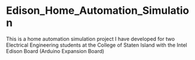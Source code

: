 # Edison_Home_Automation_Simulation
This is a home automation simulation project I have developed for two Electrical Engineering students at the College of Staten Island with the Intel Edison Board (Arduino Expansion Board)
